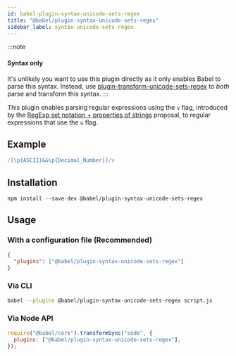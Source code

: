 ```yaml
---
id: babel-plugin-syntax-unicode-sets-regex
title: "@babel/plugin-syntax-unicode-sets-regex"
sidebar_label: syntax-unicode-sets-regex
---
```


:::note
#### Syntax only

It's unlikely you want to use this plugin directly as it only enables Babel to parse this syntax. Instead, use [plugin-transform-unicode-sets-regex](plugin-transform-unicode-sets-regex.md) to _both_ parse and transform this syntax.
:::

This plugin enables parsing regular expressions using the `v` flag, introduced by the [RegExp set notation + properties of strings](https://github.com/tc39/proposal-regexp-set-notation) proposal, to regular expressions that use the `u` flag.

## Example

```js title="JavaScript"
/[\p{ASCII}&&\p{Decimal_Number}]/v
```

## Installation

```shell npm2yarn
npm install --save-dev @babel/plugin-syntax-unicode-sets-regex
```

## Usage

### With a configuration file (Recommended)

```json title="babel.config.json"
{
  "plugins": ["@babel/plugin-syntax-unicode-sets-regex"]
}
```

### Via CLI

```sh title="Shell"
babel --plugins @babel/plugin-syntax-unicode-sets-regex script.js
```

### Via Node API

```js title="JavaScript"
require("@babel/core").transformSync("code", {
  plugins: ["@babel/plugin-syntax-unicode-sets-regex"],
});
```

